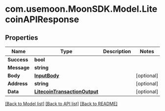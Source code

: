 # com.usemoon.MoonSDK.Model.LitecoinAPIResponse

## Properties

| Name        | Type                                                          | Description | Notes       |
| ----------- | ------------------------------------------------------------- | ----------- | ----------- |
| **Success** | **bool**                                                      |             |             |
| **Message** | **string**                                                    |             |             |
| **Body**    | [**InputBody**](InputBody.md)                                 |             | \[optional] |
| **Address** | **string**                                                    |             | \[optional] |
| **Data**    | [**LitecoinTransactionOutput**](LitecoinTransactionOutput.md) |             | \[optional] |

[\[Back to Model list\]](./#documentation-for-models) [\[Back to API list\]](./#documentation-for-api-endpoints) [\[Back to README\]](./)
